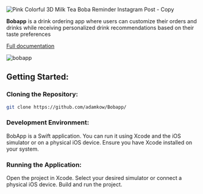 ![Pink Colorful 3D Milk Tea Boba Reminder Instagram Post - Copy](https://github.com/adamkow/Bobapp/assets/35881932/455ecd2e-e750-473d-b05a-9df4d01fdcd8)

**Bobapp** is a drink ordering app where users can customize their orders and drinks while receiving personalized drink recommendations based on their taste preferences

[Full documentation](https://docs.google.com/document/d/1SAamI1Y-51nXc3aQ5qwmjJZmd_ukVqji5M0G3OMSzKk/edit?usp=sharing)

![bobapp](https://github.com/adamkow/Bobapp/assets/35881932/6b5b2713-36b0-4fcf-917e-8d4e099015e2)


## Getting Started:

### Cloning the Repository:
```sh
git clone https://github.com/adamkow/Bobapp/
```
### Development Environment:

BobApp is a Swift application. You can run it using Xcode and the iOS simulator or on a physical iOS device. Ensure you have Xcode installed on your system.

### Running the Application:
Open the project in Xcode.
Select your desired simulator or connect a physical iOS device.
Build and run the project.

